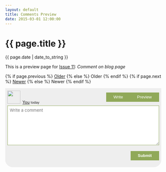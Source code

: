 ```yaml
---
layout: default
title: Comments Preview
date: 2015-03-01 12:00:00
---
```


<div class="post">
  <h1 class="post-title">{{ page.title }}</h1>
  <span class="post-date">{{ page.date | date_to_string }}</span>

  <p>This is a preview page for <a href="https://github.com/wireddown/ghpages-ghcomments/issues/11">Issue 11</a>: <em>Comment on blog page</em></p>

</div>

<div class="pagination">
  {% if page.previous %}
    <a class="pagination-item older" href="{{ site.baseurl }}{{ page.previous.url }}">Older</a>
  {% else %}
    <span class="pagination-item older">Older</span>
  {% endif %}
  {% if page.next %}
    <a class="pagination-item newer" href="{{ site.baseurl }}{{ page.next.url }}">Newer</a>
  {% else %}
    <span class="pagination-item newer">Newer</span>
  {% endif %}
</div>

<div class="gpgc-new-section gpgc-comments-font gpgc-hidden" id="gpgc_all_comments">
</div>

<div class="gpgc-new-section gpgc-comments-font gpgc-hidden" id="gpgc_no_comments">
  <p class="gpgc-no-comments">No comments</p>
</div>

<div class="gpgc-actions gpgc-hidden" id="gpgc_actions">
  <span class="gpgc-action">
    <button class="gpgc-show" id="show_comments_button" onclick="showAllComments(CommentsArray)"></button>
  </span>
</div>

<div class="gpgc-comment gpgc-comments-font" id="gpgc_new_comment">
  <div>
    <div class="gpgc-comment-header">
      <a id="gpgc_reader_url" href="#"><img class="gpgc-avatar" id="gpgc_reader_avatar" src="{{ site.baseurl }}/public/apple-touch-icon-precomposed.png" height="42" /><span id="gpgc_reader_login">You</span></a>
      <small>today</small>
      <div class="gpgc-tabs">
        <button class="gpgc-tab" id="write_button">Write</button>
        <button class="gpgc-tab" id="preview_button">Preview</button>
      </div>
    </div>
    <div class="gpgc-new-comment" id="write_div">
      <div class="gpgc-comment-form">
        <textarea class="gpgc-comment-form-textarea" id="new_comment_field" placeholder="Write a comment"></textarea>
      </div>
    </div>
    <div class="gpgc-new-comment gpgc-comment-contents gpgc-hidden" id="preview_div">
    </div>
    <div class="gpgc-comment-help">
      <div class="gpgc-hidden" id="help_message">
      </div>
      <div class="gpgc-token-actions gpgc-hidden" id="token_actions">
        <span>Comment token:</span>
        <input class="gpgc-oauth-token gpgc-hidden" id="oauth_token_input" type="password" name="oauth_token" oninput="authenticateUser()" onchange="authenticateUser()"></input>
        <span class="gpgc-hidden" id="oauth_token_validated"><strong>&#x2713;</strong></span>
        <button class="gpgc-hidden gpgc-clear-token" id="oauth_clear_token" onclick="clearToken()">Reset</button>
      </div>
    </div>
    <div class="gpgc-new-comment-bottom-actions">
      <button class="gpgc-submit" id="submit_button" onclick="postComment()"><strong>Submit</strong></button>
    </div>
  </div>
</div>

<div class="gpgc-new-section gpgc-comments-font gpgc-help-error gpgc-hidden" id="gpgc_reader_error">
</div>

<div class="gpgc_last_div">
</div>

<script>
  var ShortMonthForIndex = { 0: "Jan", 1: "Feb", 2: "Mar", 3: "Apr", 4: "May", 5: "Jun", 6: "Jul", 7: "Aug", 8: "Sep", 9: "Oct", 10: "Nov", 11: "Dec" };
  var AccessToken = "";
  var TokenAuthenticationStarted = false;
  var IssueUrl = "";
  var CommentsUrl = "";
  var CommentsArray = [];

  var AllCommentsDiv = document.getElementById("gpgc_all_comments");
  var NoCommentsDiv = document.getElementById("gpgc_no_comments");
  var ActionsDiv = document.getElementById("gpgc_actions");
  var ShowCommentsButton = document.getElementById("show_comments_button");

  var NewCommentDiv = document.getElementById("gpgc_new_comment");
  var WriteButton = document.getElementById("write_button");
  var WriteDiv = document.getElementById("write_div");
  var CommentMarkdown = document.getElementById("new_comment_field");
  var PreviewButton = document.getElementById("preview_button");
  var PreviewDiv = document.getElementById("preview_div");

  var TokenActions = document.getElementById("token_actions");
  var OAuthTokenInput = document.getElementById("oauth_token_input");
  var ReaderGitHubUrl = document.getElementById("gpgc_reader_url");
  var ReaderAvatarUrl = document.getElementById("gpgc_reader_avatar");
  var ReaderLogin = document.getElementById("gpgc_reader_login");
  var TokenValidatedMark = document.getElementById("oauth_token_validated");
  var ClearTokenButton = document.getElementById("oauth_clear_token");
  var SubmitButton = document.getElementById("submit_button");

  var HelpMessageDiv = document.getElementById("help_message");
  var ErrorDiv = document.getElementById("gpgc_reader_error");

  function initializeData() {
    retrieveToken();
    OAuthTokenInput.value = AccessToken;
  }

  function retrieveToken() {
    AccessToken = localStorage.getItem("AccessToken");
  }

  function persistToken() {
    localStorage.setItem("AccessToken", AccessToken);
  }

  function clearToken() {
    OAuthTokenInput.value = "";
    authenticateUser();
    persistToken();
  }

  function showCommentHelpMessage(message) {
    showCommentHelp(message, /* isRawHtml: */ false, "gpgc-help-message", "gpgc-help-error");
  }

  function showCommentHelpError(error, isRawHtml) {
    showCommentHelp(error, isRawHtml, "gpgc-help-error", "gpgc-help-message");
  }

  function showCommentHelp(message, isRawHtml, cssClassToAdd, cssClassToRemove) {
    if (isRawHtml) {
      HelpMessageDiv.innerHTML = message;
    } else {
      HelpMessageDiv.innerHTML = "<p>" + message + "</p>";
    }
    HelpMessageDiv.classList.add(cssClassToAdd);
    HelpMessageDiv.classList.remove(cssClassToRemove);
    showElement(HelpMessageDiv);
  }

  function clearCommentHelp() {
    HelpMessageDiv.innerHTML = "";
    HelpMessageDiv.classList.remove("gpgc-help-message");
    HelpMessageDiv.classList.remove("gpgc-help-error");
    hideElement(HelpMessageDiv);
  }

  function showFatalError(internalMessage) {
    {% if site.data.gpgc.enable_diagnostics %}
      var nextStepMessage = "<p>If you're the site owner, please contact <strong><a href='https://github.com/wireddown/ghpages-ghcomments/issues'>ghpages-ghcomments</a></strong> for help.</p><p><strong>Internal message</strong></p><pre>" + internalMessage + "</pre>";
    {% else %}
      var nextStepMessage = "<p>If you're the site owner, please set <code>enable_diagnostics</code> to <code>true</code> in <code>_data/gpgc.yml</code> to see more details.</p>";
    {% endif %}
    ErrorDiv.innerHTML += "<h2>Oops!</h2><p>Something surprising happened.</p>" + nextStepMessage;
    showElement(ErrorDiv);
  }

  function updateCommenterInformation(userJson) {
    ReaderGitHubUrl.href = userJson.html_url;
    ReaderAvatarUrl.src = userJson.avatar_url;
    ReaderLogin.innerHTML = userJson.login;
  }

  function onAuthenticateUserStarted() {
    clearCommentHelp();
    showCommentHelpMessage("Checking token...");
    disableElement(OAuthTokenInput);
  }

  function onUserAuthenticated(checkAuthenticationRequest) {
    {% if site.data.gpgc.enable_diagnostics %}
      var elementsToShow = [ TokenValidatedMark, ClearTokenButton ];
      var elementsToHide = [ OAuthTokenInput ];
    {% else %}
      var elementsToShow = [  ];
      var elementsToHide = [ TokenActions ];
    {% endif %}
    var elementsToEnable = [ ClearTokenButton, SubmitButton ];
    var elementsToDisable = [  ];
    persistToken();
    updateCommenterInformation(JSON.parse(checkAuthenticationRequest.responseText));
    clearCommentHelp();
    updateElements(elementsToShow, elementsToHide, elementsToEnable, elementsToDisable);
  }

  function onUserAuthenticationError(checkAuthenticationRequest) {
    TokenAuthenticationStarted = false;
    AccessToken = "";
    var helpErrorMessage = "Sorry, it looks like the token isn't valid. Please try again.";
    var isRawHtml = false;
{% if site.data.gpgc.enable_diagnostics %}
    helpErrorMessage = "<h3><strong>gpgc</strong> Error: Authentication Failed</h3><p>Could not authenticate OAuth token</p><p>GitHub response:</p><p><pre>" + checkAuthenticationRequest.responseText + "</pre></p>";
    isRawHtml = true;
{% endif %}
    showCommentHelpError(helpErrorMessage, isRawHtml);
    onAuthenticateUserFailed();
    return;
  }

  function onAuthenticateUserFailed() {
    var elementsToShow = [ OAuthTokenInput, TokenActions ];
    var elementsToHide = [ TokenValidatedMark, ClearTokenButton ];
    var elementsToEnable = [ OAuthTokenInput ];
    var elementsToDisable = [ ClearTokenButton, SubmitButton ];
    updateElements(elementsToShow, elementsToHide, elementsToEnable, elementsToDisable);
  }

  function authenticateUser() {
    AccessToken = OAuthTokenInput.value;
    if (AccessToken.length == 40) {
      if (TokenAuthenticationStarted == false) {
        TokenAuthenticationStarted = true;
        var userIdUrl = "https://api.github.com/user";
        getGitHubApiRequestWithCompletion(userIdUrl, AccessToken, onAuthenticateUserStarted, onUserAuthenticated, onUserAuthenticationError);
      }
    } else if (AccessToken.length == 0) {
      onAuthenticateUserFailed();
      updateCommenterInformation({ login: "You", html_url: "https://github.com/wireddown/ghpages-ghcomments", avatar_url: "https://raw.githubusercontent.com/wireddown/ghpages-ghcomments/gh-pages/public/apple-touch-icon-precomposed.png" });
      showCommentHelpMessage("To leave a comment, please provide a <a href=''>GitHub OAuth token</a>.");
    } else {
      onAuthenticateUserFailed();
      updateCommenterInformation({ login: "You", html_url: "#", avatar_url: "{{ site.baseurl }}/public/apple-touch-icon-precomposed.png" });
      showCommentHelpError("An OAuth token must be 40 characters long, yours is " + AccessToken.length + " long.", /* isRawHtml: */ false);
    }
  }

  function onPostCommentStarted() {
    showCommentHelpMessage("<em>Posting comment...</em>");
  }

  function onCommentPosted(postCommentRequest) {
    var commentInformation = JSON.parse(postCommentRequest.responseText);
    var newComment = formatComment(commentInformation.user.avatar_url, commentInformation.user.html_url, commentInformation.user.login, commentInformation.body_html, commentInformation.updated_at);
    AllCommentsDiv.innerHTML += newComment;
    showAllComments();
    updateCommentFormMode("write", /* reset: */ true);
    clearCommentHelp();
  }

  function onPostCommentError(postCommentRequest) {
    var helpErrorMessage = "Sorry, something surprising happened. Please try again.";
    var isRawHtml = false;
{% if site.data.gpgc.enable_diagnostics %}
    helpErrorMessage = "<h3><strong>gpgc</strong> Error: Comment Failed</h3><p>Could not create a new comment</p><p>GitHub response:</p><p><pre>" + postCommentRequest.responseText + "</pre></p>";
    isRawHtml = true;
{% endif %}
    showCommentHelpError(helpErrorMessage, isRawHtml);
  }

  function postComment() {
    if (CommentMarkdown.value.length == 0) {
      showCommentHelpError("Sorry, but your comment is empty. Please try again.");
      return;
    } else {
      clearCommentHelp();
    }

    var createCommentJson = { body: CommentMarkdown.value };
    postGitHubApiRequestWithCompletion(CommentsUrl, JSON.stringify(createCommentJson), AccessToken, onPostCommentStarted, onCommentPosted, onPostCommentError);
  }

  function onRenderRequestStarted() {
    PreviewDiv.innerHTML = "<p><em>Rendering...</em></p>";
  }

  function onMarkdownRendered(renderRequest) {
    var renderedHtml = renderRequest.responseText;
    PreviewDiv.innerHTML = renderedHtml;
  }

  function onMarkdownRenderError(renderRequest) {
    var helpErrorMessage = "Sorry, something surprising happened. Please try again.";
    var isRawHtml = false;
{% if site.data.gpgc.enable_diagnostics %}
    helpErrorMessage = "<h3><strong>gpgc</strong> Error: Render Failed</h3><p>Could not render comment markdown</p><p>GitHub response:</p><p><pre>" + renderRequest.responseText + "</pre></p>";
    isRawHtml = true;
{% endif %}
    showCommentHelpError(helpErrorMessage, isRawHtml);
    return;
  }

  function renderMarkdown(markdown) {
    renderUrl = "https://api.github.com/markdown";
    markdownBundle = {text: markdown, mode: "gfm", context: "{{ site.data.gpgc.repo_owner }}/{{ site.data.gpgc.repo_name }}"};
    postGitHubApiRequestWithCompletion(renderUrl, JSON.stringify(markdownBundle), AccessToken, onRenderRequestStarted, onMarkdownRendered, onMarkdownRenderError);
  }

  function updateCommentFormMode(newMode, reset) {
    var elementsToShow = [];
    var elementsToHide = [];

    if (newMode === "preview") {
      WriteButton.onclick = function() { updateCommentFormMode("write", /* reset: */ false) };
      WriteButton.className = "gpgc-tab";
      PreviewButton.onclick = null;
      PreviewButton.classList.add("preview");
      elementsToHide.push(WriteDiv);
      elementsToShow.push(PreviewDiv);
      PreviewDiv.innerHTML = "";
      renderMarkdown(CommentMarkdown.value);
    } else if (newMode === "write") {
      WriteButton.onclick = null;
      WriteButton.classList.add("write");
      PreviewButton.onclick = function() { updateCommentFormMode("preview", /* reset: */ false) };
      PreviewButton.className = "gpgc-tab";
      elementsToShow.push(WriteDiv);
      elementsToHide.push(PreviewDiv);
    }

    updateElements(elementsToShow, elementsToHide, /* elementsToEnable: */ null, /* elementsToDisable: */ null);

    if (reset) {
      CommentMarkdown.value = "";
      PreviewDiv.innerHTML = "";
    }
  }

  function initializeNewCommentForm() {
    authenticateUser();
    updateCommentFormMode("write", /* reset: */ false);
  }

  function findAndCollectComments(userName, repositoryName, issueTitle) {
    var safeQuery = encodeURI(issueTitle);
    var seachQueryUrl = "https://api.github.com/search/issues?q=" + safeQuery + "+repo:" + userName + "/" + repositoryName + "+type:issue+in:title";
    getGitHubApiRequestWithCompletion(seachQueryUrl, AccessToken, /* onPreRequest: */ noop, onSearchComplete, onSearchError);
  }

  function onSearchComplete(searchRequest) {
    var searchResults = JSON.parse(searchRequest.responseText);
    if (searchResults.total_count === 1) {
      IssueUrl = searchResults.items[0].html_url;
      CommentsUrl = searchResults.items[0].comments_url
      getGitHubApiRequestWithCompletion(CommentsUrl, AccessToken, /* onPreRequest: */ noop, onQueryComments, onQueryCommentsError);
    }
    else {
      onSearchError(searchRequest);
    }
  }

  function onSearchError(searchRequest) {
{% if site.data.gpgc.enable_diagnostics %}
    var searchErrorMessage = ""
    if (searchRequest.status != 200) {
      searchErrorMessage = "<h3><strong>gpgc</strong> Error: Search Failed</h3><p>Could not search GitHub repository <strong><a href='https://www.github.com/{{ site.data.gpgc.repo_owner }}/{{ site.data.gpgc.repo_name }}'>{{ site.data.gpgc.repo_owner }}/{{ site.data.gpgc.repo_name }}</a></strong>.</p><p>GitHub response:</p><p><pre>" + searchRequest.responseText + "</pre></p><p>Check:<ul><li><code>repo_owner</code> in <code>_data/gpgc.yml</code> for typos.</li><li><code>repo_name</code> in <code>_data/gpgc.yml</code> for typos.</li></ul></p>";
    }

    var missingIssueMessage = "";
    var searchResults = JSON.parse(searchRequest.responseText);
    if (searchResults.total_count !== undefined && searchResults.total_count === 0) {
      missingIssueMessage = "<h3><strong>gpgc</strong> Error: Missing Issue</h3><p>Could not find comment issue with the title <em>{{ include.post_title }}</em> in the repository <strong><a href='https://www.github.com/{{ site.data.gpgc.repo_owner }}/{{ site.data.gpgc.repo_name }}'>{{ site.data.gpgc.repo_owner }}/{{ site.data.gpgc.repo_name }}</a></strong>.</p><p>Check:<ul><li>for typos in the Jekyll <code>title</code> front matter for this post: <code>{{ page.path }}</code>.</li><li>that the <code>repo_name</code> in <code>_data/gpgc.yml</code> matches the repository for this site.</li><li>the terminal output from <code>git push</code> for other error messages if the git hooks are installed.</li></ul></p>";
    }

    var allMessagesHtml = searchErrorMessage + missingIssueMessage;
    if (allMessagesHtml.length > 0) {
      allMessagesHtml += "<h3>Search Help</h3><p>Verify your site's configuration with the <a href='downtothewire.io/ghpages-ghcomments/setup/'>setup instructions</a> and refer to the <a href='http://downtothewire.io/ghpages-ghcomments/advanced/verbose-usage/'>verbose usage</a> for step-by-step details.</p><p>Contact <strong><a href='https://github.com/wireddown/ghpages-ghcomments/issues'>ghpages-ghcomments</a></strong> for more help.</p>";

      ErrorDiv.innerHTML += allMessagesHtml;
      showElement(ErrorDiv);
    }
{% else %}
    if (searchRequest.status == 401) {
      AccessToken = "";
      findAndCollectComments("{{ site.data.gpgc.repo_owner }}", "{{ site.data.gpgc.repo_name }}", "{{ include.post_title }}");
    }
    else {
      showFatalError("onSearchError: \n\n" + searchRequest.responseText);
    }
{% endif %}
    return;
  }

  function onQueryComments(commentRequest) {
    CommentsArray = CommentsArray.concat(JSON.parse(commentRequest.responseText));
    var commentsPages = commentRequest.getResponseHeader("Link");
    if (commentsPages) {
      var commentsLinks = commentsPages.split(",");
      for (var i = 0; i < commentsLinks.length; i++) {
        if (commentsLinks[i].search('rel="next"') > 0) {
          var linkStart = commentsLinks[i].search("<");
          var linkStop = commentsLinks[i].search(">");
          var nextLink = commentsLinks[i].substring(linkStart + 1, linkStop);
          getGitHubApiRequestWithCompletion(nextLink, /* accessToken: */ null, /* onPreRequest: */ noop, onQueryComments, onQueryCommentsError);
          return;
        }
      }
      updateCommentsAndActions(CommentsArray);
    }
    else {
      updateCommentsAndActions(CommentsArray);
    }
  }

  function onQueryCommentsError(commentRequest) {
    showFatalError("onQueryCommentsError: \n\n" + commentRequest.responseText);
  }

  function updateCommentsAndActions(allComments) {
    var elementsToShow = [];
    var elementsToHide = [];

    if (allComments.length === 0) {
      elementsToShow.push(NoCommentsDiv);
    } else {
      var allCommentsHtml = formatAllComments(CommentsArray);
      AllCommentsDiv.innerHTML = allCommentsHtml + AllCommentsDiv.innerHTML;

      var commentOrComments = allComments.length == 1 ? "Comment" : "Comments";
      ShowCommentsButton.innerHTML = "Show " + allComments.length + " " + commentOrComments;

      if (typeof {{ site.data.gpgc.use_show_action }} === "boolean" && {{ site.data.gpgc.use_show_action }}) {
        elementsToShow.push(ActionsDiv);
        elementsToHide.push(AllCommentsDiv);
      }
      else {
        elementsToHide.push(ActionsDiv);
        elementsToShow.push(AllCommentsDiv);
      }
    }

    updateElements(elementsToShow, elementsToHide, /* elementsToEnable: */ null, /* elementsToDisable: */ null);
  }

  function showAllComments(allComments) {
    var elementsToShow = [ AllCommentsDiv ];
    var elementsToHide = [ ActionsDiv, NoCommentsDiv ];
    updateElements(elementsToShow, elementsToHide, /* elementsToEnable: */ null, /* elementsToDisable: */ null);
  }

  function formatAllComments(allComments) {
    var allCommentsHtml = "";
    for (var i = 0; i < allComments.length; i++) {
      var user = allComments[i].user;
      allCommentsHtml += formatComment(user.avatar_url, user.html_url, user.login, allComments[i].body_html, allComments[i].updated_at);
    }

    return allCommentsHtml;
  }

  function formatComment(userAvatarUrl, userHtmlUrl, userLogin, commentBodyHtml, commentTimeStamp) {
    var commentDate = new Date(commentTimeStamp);
    var shortMonth = ShortMonthForIndex[commentDate.getMonth()];
    var commentHtml = "<div class='gpgc-comment'>";
    commentHtml += "<div class='gpgc-comment-header'>";
    commentHtml += "<a href='" + userHtmlUrl + "'><img class='gpgc-avatar' src='" + userAvatarUrl + "' height='42' />" + userLogin + "</a> ";
    commentHtml += "<small>on " + commentDate.getDate() + " " + shortMonth + " " + commentDate.getFullYear() + "</small>";
    commentHtml += "</div>";
    commentHtml += "<div class='gpgc-comment-contents'>" + commentBodyHtml + "</div>";
    commentHtml += "</div>";
    return commentHtml;
  }

  function getGitHubApiRequestWithCompletion(url, accessToken, onPreRequest, onSuccess, onError) {
    doGitHubApiRequestWithCompletion("GET", url, null, accessToken, onPreRequest, onSuccess, onError);
  }

  function postGitHubApiRequestWithCompletion(url, data, accessToken, onPreRequest, onSuccess, onError) {
    doGitHubApiRequestWithCompletion("POST", url, data, accessToken, onPreRequest, onSuccess, onError);
  }

  function doGitHubApiRequestWithCompletion(method, url, data, accessToken, onPreRequest, onSuccess, onError) {
    var gitHubRequest = new XMLHttpRequest();
    gitHubRequest.open(method, url, /* async: */ true);

    if (accessToken != null && accessToken != "") {
      gitHubRequest.setRequestHeader("Authorization", "token " + accessToken);
    }

    gitHubRequest.setRequestHeader("Accept", "application/vnd.github.v3.html+json");
    gitHubRequest.onreadystatechange = function() { onRequestReadyStateChange(gitHubRequest, onSuccess, onError) };

    onPreRequest();
    gitHubRequest.send(data);
  }

  function noop() {
  }

  function onRequestReadyStateChange(httpRequest, onSuccess, onError) {
    if (httpRequest.readyState != 4) { return; }
    if (httpRequest.status == 200 || httpRequest.status == 201) {
      onSuccess(httpRequest);
    } else {
      onError(httpRequest);
    }
  }

  function updateElements(elementsToShow, elementsToHide, elementsToEnable, elementsToDisable) {
    if (elementsToShow != null) showElements(elementsToShow);
    if (elementsToHide != null) hideElements(elementsToHide);
    if (elementsToEnable != null) enableElements(elementsToEnable);
    if (elementsToDisable != null) disableElements(elementsToDisable);
  }

  function updateElementVisibility(element, makeVisible) {
    if (makeVisible) {
      element.classList.remove("gpgc-hidden");
    } else {
      element.classList.add("gpgc-hidden");
    }
  }

  function showElement(element) {
    updateElementVisibility(element, /* makeVisible: */ true);
  }

  function showElements(elementList) {
    for (var i = 0; i < elementList.length; i++) {
      showElement(elementList[i]);
    }
  }

  function hideElement(element) {
    updateElementVisibility(element, /* makeVisible: */ false);
  }

  function hideElements(elementList) {
    for (var i = 0; i < elementList.length; i++) {
      hideElement(elementList[i]);
    }
  }

  function updateElementInteractivity(element, makeInteractive) {
    if (makeInteractive) {
      element.disabled = false;
    } else {
      element.disabled = true;
    }
  }

  function enableElement(elementToEnable) {
    updateElementInteractivity(elementToEnable, /* makeInteractive: */ true);
  }

  function enableElements(elementList) {
    for (var i = 0; i < elementList.length; i++) {
      enableElement(elementList[i]);
    }
  }

  function disableElement(elementToDisable) {
    updateElementInteractivity(elementToDisable, /* makeInteractive: */ false);
  }

  function disableElements(elementList) {
    for (var i = 0; i < elementList.length; i++) {
      disableElement(elementList[i]);
    }
  }

{% if site.data.gpgc.enable_diagnostics %}
  function verifyCss() {
    var css = document.styleSheets;
    var foundCssInHead = false;
    var fetchedCss = false;
    for (var i = 0; i < css.length; i++) {
      if (css[i].href.match("ghpages-ghcomments.css")) {
        foundCssInHead = true;
        if (css[i].cssRules.length > 0) {
          fetchedCss = true;
        }
        break;
      }
    }

    var missingCssMessage = "";
    if (! foundCssInHead) {
      missingCssMessage = "<h3><strong>gpgc</strong> Error: Missing CSS</h3><p><code>ghpages-ghcomments.css</code> is not in the &lt;head&gt; element.</p><p>Add a <code>&lt;link&gt;</code> element to <code>_includes/head.hml</code>.</p>";
    }

    var css404Message = "";
    if (! fetchedCss && foundCssInHead) {
      css404Message = "<h3><strong>gpgc</strong> Error: CSS 404</h3><p>Could not retrieve <code>ghpages-ghcomments.css</code> from your site.</p><p>Check <code>_includes/head.hml</code> for typos.</p>";
    }

    var allMessagesHtml = missingCssMessage + css404Message;
    if (allMessagesHtml.length > 0) {
      allMessagesHtml += "<h3>CSS Help</h3><p>Verify your site's configuration with the <a href='downtothewire.io/ghpages-ghcomments/setup/'>setup instructions</a> and refer to the <a href='http://downtothewire.io/ghpages-ghcomments/advanced/verbose-usage/'>verbose usage</a> for step-by-step details.</p><p>Contact <strong><a href='https://github.com/wireddown/ghpages-ghcomments/issues'>ghpages-ghcomments</a></strong> for more help.</p>";

      ErrorDiv.innerHTML += allMessagesHtml;
      showElement(ErrorDiv);
    }
  }

  verifyCss();
{% endif %}

  initializeData();
  initializeNewCommentForm();
  findAndCollectComments("{{ site.data.gpgc.repo_owner }}", "{{ site.data.gpgc.repo_name }}", "{{ page.title }}");
</script>

<style media="screen" type="text/css">

.gpgc-hidden {
  display: none !important;
}

.gpgc-actions  {
  overflow: hidden; /* clearfix */
  margin-left: -1rem;
  margin-right: -1rem;
}

.gpgc-action {
  display: block;
  padding: 1rem;
  text-align: center;
}

.gpgc-show {
  display: inline-block;
  padding-top: 1rem;
  padding-bottom: 1rem;
  width: 14rem;
  font-family: "PT Sans", Helvetica, Arial, sans-serif;
  font-size: 1rem;
  border: solid 1px #90a959; /* THEME: use `a` color */
  color: #90a959; /* THEME: use `a` color */
  background-color: #fff;
  cursor: pointer;
}

.gpgc-show:hover {
  background-color: #f5f5f5;
}

.gpgc-comments-font {
  font-size: .8rem;
}

@media (min-width: 410px) {
  .gpgc-submit {
    float: right;
    display: inline;
  }

  .gpgc-oauth-token {
    width: 24em;
  }

  .gpgc-tabs {
    float: right;
    padding-left: 0px;
  }
  
  .gpgc-token-actions {
    width: 320px !important;
  }

  .gpgc-new-comment-bottom-actions {
    padding: .4rem .4rem 3.2rem !important;
  }
}

.gpgc-token-actions {
  margin-bottom: .8rem;
  display: inline-block;
  width: 100%;
}

.gpgc-comment-header {
  padding-top: .4rem;
  padding-right: .4rem;
  padding-left: .4rem;
  margin-bottom: .2rem;
}

.gpgc-comment-form {
  padding-left: .4rem;
  padding-right: .4rem;
}

.gpgc-comment-form-textarea {
  font-family: inherit;
  display: block;
  width: 100%;
  min-height: 8rem;
  margin-left: auto;
  margin-right: auto;
  padding: .4rem;
  resize: vertical;
  border: solid 1px #90a959; /* THEME: use `a` color */
}

.gpgc-tabs {
  margin-top: .4rem;
  padding-left: 5px;
}

.gpgc-tab {
  padding-left: 1.4rem;
  padding-right: 1.4rem;
  padding-top: .4rem;
  padding-bottom: .4rem;
  margin-left: -5px;
  border: solid 1px #90a959; /* THEME: use `a` color */
  background-color: #90a959; /* THEME: use `a` color */
  color: #FFFFFF;
  cursor: pointer;
}

.gpgc-tab.write {
  border: solid 1px;
  border-color: #90a959; /* THEME: use `a` color */
  background-color: #FFFFFF;
  color: inherit;
  cursor: auto;
}

.gpgc-tab.preview {
  border: solid 1px #90a959;
  background-color: #FFFFFF;
  color: inherit;
  cursor: auto;
}

.gpgc-new-comment {
  min-height: 4rem;
}

.gpgc-new-comment-bottom-actions {
  padding: 0.4rem 0.4rem 1rem;
}

.gpgc-oauth-token {
  width: 100%;
  border: 1px solid #90A959;
  padding: .4rem;
}

.gpgc-submit {
  padding-left: 1.4rem;
  padding-right: 1.4rem;
  padding-top: .4rem;
  padding-bottom: .4rem;
  border: solid 1px #90a959; /* THEME: use `a` color */
  background-color: #90a959; /* THEME: use `a` color */
  cursor: pointer;
}

button:disabled {
  border: solid 1px #888888;
  background-color: #aaaaaa;
  cursor: auto;
}

.gpgc-submit strong {
 color: #FFFFFF;
 }

.gpgc-clear-token {
  padding-left: 1.4rem;
  padding-right: 1.4rem;
  padding-top: .4rem;
  padding-bottom: .4rem;
  border: solid 1px #90a959;
  background-color: #FFFFFF;
  color: inherit;
  cursor: pointer;
  color: #90a959; /* THEME: use `a` color */
}

.gpgc-clear-token:hover {
  background-color: #f5f5f5;
}

.gpgc-comment-help {
  padding: .4rem;
}

.gpgc-help-message {
}

.gpgc-help-error {
  padding: .4rem;
  margin: .4rem;
  border: solid 2px #ab4642;
  background-color: #ffeded;
}

.gpgc-no-comments {
  text-align: center;
}

.gpgc-new-section {
  margin-top: 3rem;
}

.gpgc-comment {
  margin-top: .8rem;
  background-color: #eee;
  border: solid 1px #eee;
          border-radius: 0px 0px 24px 24px;
     -moz-border-radius: 0px 0px 24px 24px;
  -webkit-border-radius: 0px 0px 24px 24px;
}

.gpgc-avatar {
  display: inline;
  margin-bottom: 0px;
  margin-right: .4rem;
  vertical-align: baseline;
}

.gpgc-comment-contents {
  padding: .4rem .4rem 0 .4rem;
}

.gpgc_last_div {
  padding-top: 12rem;
}

</style>
